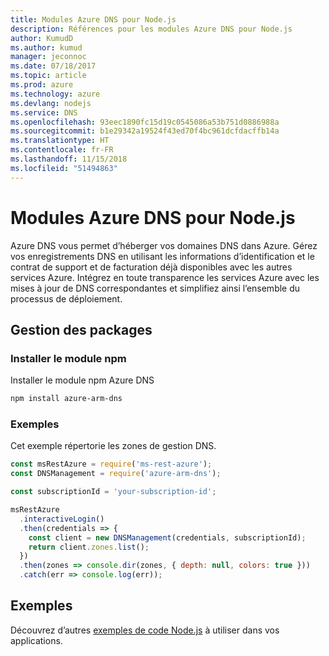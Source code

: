 ```yaml
---
title: Modules Azure DNS pour Node.js
description: Références pour les modules Azure DNS pour Node.js
author: KumudD
ms.author: kumud
manager: jeconnoc
ms.date: 07/18/2017
ms.topic: article
ms.prod: azure
ms.technology: azure
ms.devlang: nodejs
ms.service: DNS
ms.openlocfilehash: 93eec1890fc15d19c0545086a53b751d0886988a
ms.sourcegitcommit: b1e29342a19524f43ed70f4bc961dcfdacffb14a
ms.translationtype: HT
ms.contentlocale: fr-FR
ms.lasthandoff: 11/15/2018
ms.locfileid: "51494863"
---
```

# <a name="azure-dns-modules-for-nodejs"></a>Modules Azure DNS pour Node.js

Azure DNS vous permet d’héberger vos domaines DNS dans Azure. Gérez vos enregistrements DNS en utilisant les informations d’identification et le contrat de support et de facturation déjà disponibles avec les autres services Azure. Intégrez en toute transparence les services Azure avec les mises à jour de DNS correspondantes et simplifiez ainsi l’ensemble du processus de déploiement.

## <a name="management-package"></a>Gestion des packages

### <a name="install-the-npm-module"></a>Installer le module npm

Installer le module npm Azure DNS

```bash
npm install azure-arm-dns
```

### <a name="example"></a>Exemples

Cet exemple répertorie les zones de gestion DNS.

```javascript
const msRestAzure = require('ms-rest-azure');
const DNSManagement = require('azure-arm-dns');

const subscriptionId = 'your-subscription-id';

msRestAzure
  .interactiveLogin()
  .then(credentials => {
    const client = new DNSManagement(credentials, subscriptionId);
    return client.zones.list();
  })
  .then(zones => console.dir(zones, { depth: null, colors: true }))
  .catch(err => console.log(err));
```

## <a name="samples"></a>Exemples

Découvrez d’autres [exemples de code Node.js](https://azure.microsoft.com/resources/samples/?platform=nodejs) à utiliser dans vos applications.
